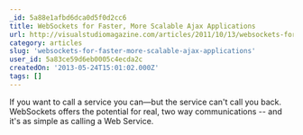 ```yaml
---
_id: 5a88e1afbd6dca0d5f0d2cc6
title: WebSockets for Faster, More Scalable Ajax Applications
url: http://visualstudiomagazine.com/articles/2011/10/13/websockets-for-ajax.aspx
category: articles
slug: 'websockets-for-faster-more-scalable-ajax-applications'
user_id: 5a83ce59d6eb0005c4ecda2c
createdOn: '2013-05-24T15:01:02.000Z'
tags: []
---
```


If you want to call a service you can—but the service can't call you back. WebSockets offers the potential for real, two way communications -- and it's as simple as calling a Web Service.
